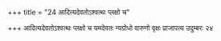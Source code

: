 +++
title = "24 आदित्यदेवतोऽश्वत्थः प्लक्षो च"

+++
आदित्यदेवतोऽश्वत्थः प्लक्षो च यमदेवतः न्यग्रोधो वारुणो वृक्षः प्राजापत्य उदुम्बरः २४